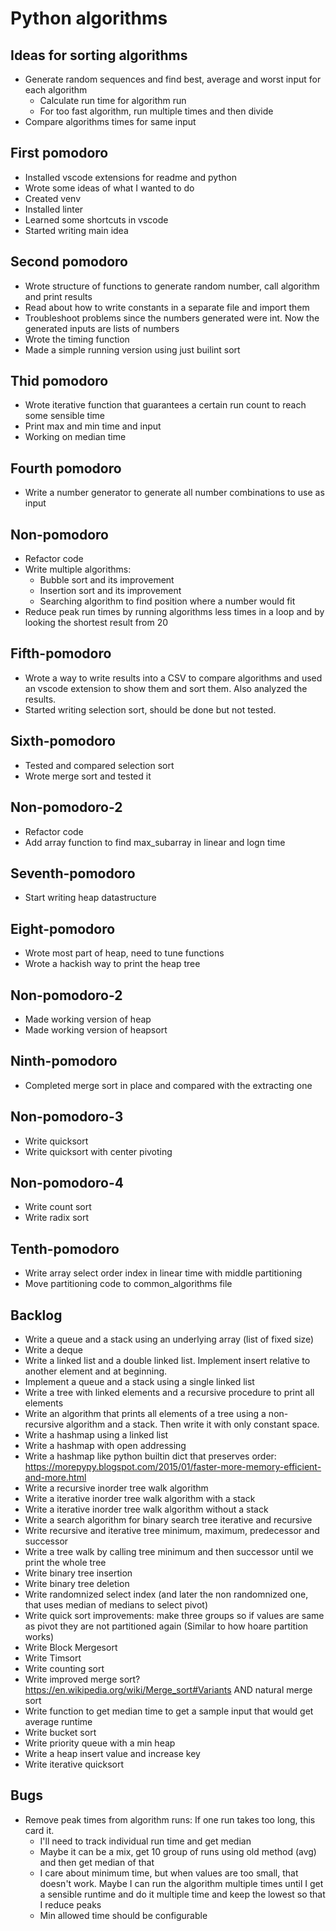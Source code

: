 
# Python algorithms

## Ideas for sorting algorithms

- Generate random sequences and find best, average and worst input for each algorithm
  - Calculate run time for algorithm run
  - For too fast algorithm, run multiple times and then divide
- Compare algorithms times for same input

## First pomodoro

- Installed vscode extensions for readme and python
- Wrote some ideas of what I wanted to do
- Created venv
- Installed linter
- Learned some shortcuts in vscode
- Started writing main idea

## Second pomodoro

- Wrote structure of functions to generate random number, call algorithm and print results
- Read about how to write constants in a separate file and import them
- Troubleshoot problems since the numbers generated were int. Now the generated inputs are lists of numbers
- Wrote the timing function
- Made a simple running version using just builint sort

## Thid pomodoro

- Wrote iterative function that guarantees a certain run count to reach some sensible time
- Print max and min time and input
- Working on median time

## Fourth pomodoro

- Write a number generator to generate all number combinations to use as input

## Non-pomodoro

- Refactor code
- Write multiple algorithms:
  - Bubble sort and its improvement
  - Insertion sort and its improvement
  - Searching algorithm to find position where a number would fit
- Reduce peak run times by running algorithms less times in a loop and by looking the shortest result from 20

## Fifth-pomodoro

- Wrote a way to write results into a CSV to compare algorithms and used an vscode extension to show them and sort them. Also analyzed the results.
- Started writing selection sort, should be done but not tested.

## Sixth-pomodoro

- Tested and compared selection sort
- Wrote merge sort and tested it

## Non-pomodoro-2

- Refactor code
- Add array function to find max_subarray in linear and logn time

## Seventh-pomodoro

- Start writing heap datastructure

## Eight-pomodoro

- Wrote most part of heap, need to tune functions
- Wrote a hackish way to print the heap tree

## Non-pomodoro-2

- Made working version of heap
- Made working version of heapsort

## Ninth-pomodoro

- Completed merge sort in place and compared with the extracting one

## Non-pomodoro-3

- Write quicksort
- Write quicksort with center pivoting

## Non-pomodoro-4

- Write count sort
- Write radix sort

## Tenth-pomodoro

- Write array select order index in linear time with middle partitioning
- Move partitioning code to common_algorithms file

## Backlog

- Write a queue and a stack using an underlying array (list of fixed size)
- Write a deque
- Write a linked list and a double linked list. Implement insert relative to another element and at beginning.
- Implement a queue and a stack using a single linked list
- Write a tree with linked elements and a recursive procedure to print all elements
- Write an algorithm that prints all elements of a tree using a non-recursive algorithm and a stack. Then write it with only constant space.
- Write a hashmap using a linked list
- Write a hashmap with open addressing
- Write a hashmap like python builtin dict that preserves order: https://morepypy.blogspot.com/2015/01/faster-more-memory-efficient-and-more.html
- Write a recursive inorder tree walk algorithm
- Write a iterative inorder tree walk algorithm with a stack
- Write a iterative inorder tree walk algorithm without a stack
- Write a search algorithm for binary search tree iterative and recursive
- Write recursive and iterative tree minimum, maximum, predecessor and successor
- Write a tree walk by calling tree minimum and then successor until we print the whole tree
- Write binary tree insertion
- Write binary tree deletion
- Write randomnized select index (and later the non randomnized one, that uses median of medians to select pivot)
- Write quick sort improvements: make three groups so if values are same as pivot they are not partitioned again (Similar to how hoare partition works)
- Write Block Mergesort
- Write Timsort
- Write counting sort
- Write improved merge sort? https://en.wikipedia.org/wiki/Merge_sort#Variants AND natural merge sort
- Write function to get median time to get a sample input that would get average runtime
- Write bucket sort
- Write priority queue with a min heap
- Write a heap insert value and increase key
- Write iterative quicksort

## Bugs

- Remove peak times from algorithm runs: If one run takes too long, this card it.
  - I'll need to track individual run time and get median
  - Maybe it can be a mix, get 10 group of runs using old method (avg) and then get median of that
  - I care about minimum time, but when values are too small, that doesn't work. Maybe I can run the algorithm multiple times until I get a sensible runtime and do it multiple time and keep the lowest so that I reduce peaks
  - Min allowed time should be configurable
  
